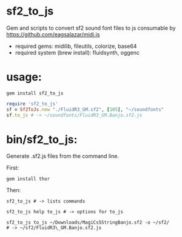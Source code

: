 sf2\_to\_js
=========

Gem and scripts to convert sf2 sound font files to js
consumable by https://github.com/eagsalazar/midi.js

- required gems: midilib, fileutils, colorize, base64
- required system (brew install): fluidsynth, oggenc

usage:
=========

```
gem install sf2_to_js
```

```ruby
require 'sf2_to_js'
sf = Sf2ToJs.new "./FluidR3_GM.sf2", [105], "~/soundfonts"
sf.to_js # -> ~/soundfonts/FluidR3_GM.Banjo.sf2.js
```

bin/sf2\_to\_js:
=========

Generate .sf2.js files from the command line.

First:
```
gem install thor
```

Then:
```
sf2_to_js # -> lists commands
```

```
sf2_to_js help to_js # -> options for to_js
```

```
sf2_to_js to_js ~/Downloads/MagiCs5StringBanjo.sf2 -o ~/sf2/
# -> ~/sf2/FluidR3\_GM.Banjo.sf2.js
```
